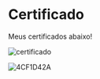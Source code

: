 # Certificado </center>

Meus certificados abaixo!

![certificado](https://user-images.githubusercontent.com/99449012/159583572-6c9fc000-5af1-4932-861d-adcb65096589.jpg)

![4CF1D42A](https://user-images.githubusercontent.com/99449012/163691433-33f5212d-6b1d-4d40-bdab-52aef5af2b94.jpg)

